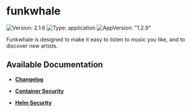 # funkwhale

![Version: 2.1.6](https://img.shields.io/badge/Version-2.1.6-informational?style=flat-square) ![Type: application](https://img.shields.io/badge/Type-application-informational?style=flat-square) ![AppVersion: "1.2.9"](https://img.shields.io/badge/AppVersion-"1.2.9"-informational?style=flat-square)

Funkwhale is designed to make it easy to listen to music you like, and to discover new artists.

## Available Documentation

- [**Changelog**](CHANGELOG)

- [**Container Security**](container-security)

- [**Helm Security**](helm-security)

